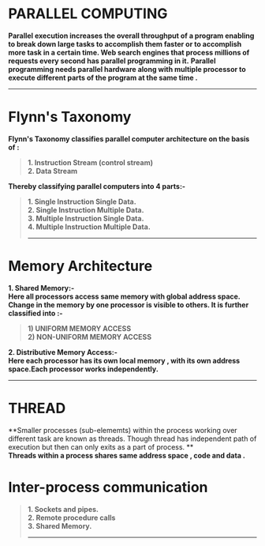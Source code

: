 # PARALLEL COMPUTING
**Parallel execution increases the overall throughput of a program enabling to break down large tasks to accomplish them faster or to accomplish more task in a certain time. Web search engines that process millions of requests every second has parallel programming in it.**
**Parallel programming needs parallel hardware along with multiple processor to execute different parts of the program at the same time .**<hr>
# Flynn's Taxonomy
**Flynn's Taxonomy classifies parallel computer architecture on the basis of :**
> **1. Instruction Stream (control stream)**<br>
> **2. Data Stream** 

**Thereby classifying parallel computers into 4 parts:-**
> **1. Single Instruction Single Data.**<br>
> **2. Single Instruction Multiple Data.**<br>
> **3. Multiple Instruction Single Data.**<br>
> **4. Multiple Instruction Multiple Data.**<hr>
# Memory Architecture
**1. Shared Memory:-**<br>
**Here all processors access same memory with global address space. Change in the memory by one processor is visible to others. It is further classified into :-**
   > **1) UNIFORM MEMORY ACCESS**<br>
   > **2) NON-UNIFORM MEMORY ACCESS**<br> 
 
 **2. Distributive Memory Access:-**<br>
 **Here each processor has its own local memory , with its own address space.Each processor works independently.**<hr>  
 # THREAD
 **Smaller processes (sub-elememts) within the process working over different task are known as threads. Though thread has independent path of execution but then can only exits as a part of process. **<br>
 **Threads within a process shares same address space , code and data .**
 # Inter-process communication
 > **1. Sockets and pipes.** <br>
 > **2. Remote procedure calls**<br>
 > **3. Shared Memory.**<hr>

